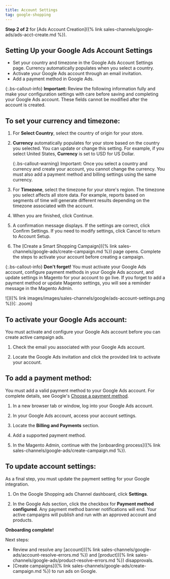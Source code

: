 ```yaml
---
title: Account Settings
tag: google-shopping
---
```



**Step 2 of 2** for [Ads Account Creation]({% link sales-channels/google-ads/ads-acct-create.md %}).

## Setting Up your Google Ads Account Settings

* Set your country and timezone in the Google Ads Account Settings page. Currency automatically populates when you select a country.
* Activate your Google Ads account through an email invitation.
* Add a payment method in Google Ads.

{:.bs-callout-info}
**Important:** Review the following information fully and make your configuration settings with care before saving and completing your Google Ads account. These fields cannot be modified after the account is created.

## To set your currency and timezone:

1. For **Select Country**, select the country of origin for your store.

1. **Currency** automatically populates for your store based on the country you selected. You can update or change this setting. For example, if you select United States, **Currency** is set to USD for US Dollar.

    {:.bs-callout-warning}
    Important: Once you select a country and currency and create your account, you cannot change the currency. You must also add a payment method and billing settings using the same currency.

1. For **Timezone**, select the timezone for your store's region. The timezone you select affects all store data. For example, reports based on segments of time will generate different results depending on the timezone associated with the account.

1. When you are finished, click <span class="btn">Continue</span>.

1. A confirmation message displays. If the settings are correct, click <span class="btn">Confirm Settings</span>. If you need to modify settings, click <span class="btn">Cancel </span>to return to Account Setup.

1. The [Create a Smart Shopping Campaign]({% link sales-channels/google-ads/create-campaign.md %}) page opens. Complete the steps to activate your account before creating a campaign.

{:.bs-callout-info}
**Don't forget!** You must activate your Google Ads account, configure payment methods in your Google Ads account, and update settings in Magento for your account to go live. If you forget to add a payment method or update Magento settings, you will see a reminder message in the Magento Admin.

![]({% link images/images/sales-channels/google/ads-account-settings.png %}){: .zoom}

## To activate your Google Ads account:

You must activate and configure your Google Ads account before you can create active campaign ads.

1. Check the email you associated with your Google Ads account.

1. Locate the Google Ads invitation and click the provided link to activate your account.

## To add a payment method:

You must add a valid payment method to your Google Ads account. For complete details, see Google's [Choose a payment method][1].

1. In a new browser tab or window, log into your Google Ads account.

1. In your Google Ads account, access your account settings.

1. Locate the **Billing and Payments** section.

1. Add a supported payment method.

1. In the Magento Admin, continue with the [onboarding process]({% link sales-channels/google-ads/create-campaign.md %}).

## To update account settings:

As a final step, you must update the payment setting for your Google integration.

1. On the Google Shopping ads Channel dashboard, click **Settings**.

1. In the Google Ads section, click the checkbox for **Payment method configured**. Any payment method banner notifications will end. Your active campaigns will publish and run with an approved account and products.

**Onboarding complete!**

Next steps:

* Review and resolve any [account]({% link sales-channels/google-ads/account-resolve-errors.md %}) and [product]({% link sales-channels/google-ads/product-resolve-errors.md %}) disapprovals.
* [Create campaigns]({% link sales-channels/google-ads/create-campaign.md %}) to run ads on Google.

[1]: https://support.google.com/google-ads/answer/2375433?hl=en
